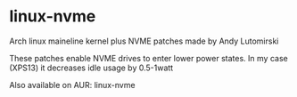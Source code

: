 # linux-nvme

Arch linux maineline kernel plus NVME patches made by Andy Lutomirski 

These patches enable NVME drives to enter lower power states.
In my case (XPS13) it decreases idle usage by 0.5-1watt

Also available on AUR: linux-nvme
